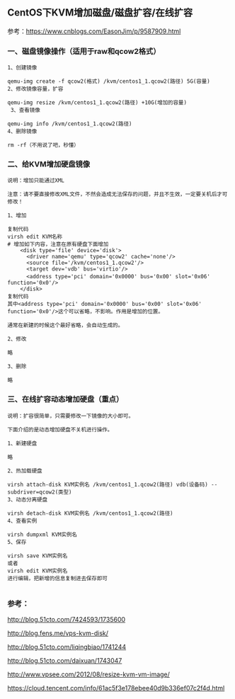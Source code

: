 ## CentOS下KVM增加磁盘/磁盘扩容/在线扩容
参考：https://www.cnblogs.com/EasonJim/p/9587909.html
### 一、磁盘镜像操作（适用于raw和qcow2格式）

```
1、创建镜像

qemu-img create -f qcow2(格式) /kvm/centos1_1.qcow2(路径) 5G(容量)
2、修改镜像容量，扩容

qemu-img resize /kvm/centos1_1.qcow2(路径) +10G(增加的容量)
 3、查看镜像

qemu-img info /kvm/centos1_1.qcow2(路径)
4、删除镜像

rm -rf（不用说了吧，秒懂）

```


### 二、给KVM增加硬盘镜像

```
说明：增加只能通过XML

注意：请不要直接修改XML文件，不然会造成无法保存的问题，并且不生效，一定要关机后才可修改！

1、增加

复制代码
virsh edit KVM名称
# 增加如下内容，注意在原有硬盘下面增加
    <disk type='file' device='disk'>
      <driver name='qemu' type='qcow2' cache='none'/>
      <source file='/kvm/centos1_1.qcow2'/>
      <target dev='vdb' bus='virtio'/>
　　　 <address type='pci' domain='0x0000' bus='0x00' slot='0x06' function='0x0'/>
    </disk>
复制代码
其中<address type='pci' domain='0x0000' bus='0x00' slot='0x06' function='0x0'/>这个可以省略，不影响。作用是增加的位置。

通常在新建的时候这个最好省略，会自动生成的。

2、修改

略

3、删除

略

```

### 三、在线扩容动态增加硬盘（重点）

```
说明：扩容很简单，只需要修改一下镜像的大小即可。

下面介绍的是动态增加硬盘不关机进行操作。

1、新建硬盘

略

2、热加载硬盘

virsh attach-disk KVM实例名 /kvm/centos1_1.qcow2(路径) vdb(设备码) --subdriver=qcow2(类型)
3、动态分离硬盘

virsh detach-disk KVM实例名 /kvm/centos1_1.qcow2(路径)
4、查看实例

virsh dumpxml KVM实例名
5、保存

virsh save KVM实例名
或者
virsh edit KVM实例名
进行编辑，把新增的信息复制进去保存即可
 
```
 

### 参考：

http://blog.51cto.com/7424593/1735600

http://blog.fens.me/vps-kvm-disk/

http://blog.51cto.com/liqingbiao/1741244

http://blog.51cto.com/daixuan/1743047

http://www.vpsee.com/2012/08/resize-kvm-vm-image/

https://cloud.tencent.com/info/61ac5f3e178ebee40d9b336ef07c2f4d.html